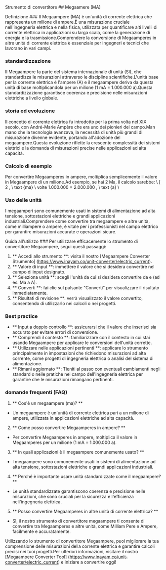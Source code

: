 Strumento di convertitore ## Megaamere (MA)

Definizione ###
Il Megaampere (MA) è un'unità di corrente elettrica che rappresenta un milione di ampere.È una misurazione cruciale nell'ingegneria elettrica e nella fisica, utilizzata per quantificare alti livelli di corrente elettrica in applicazioni su larga scala, come la generazione di energia e la trasmissione.Comprendere la conversione di Megaamperes in altre unità di corrente elettrica è essenziale per ingegneri e tecnici che lavorano in vari campi.

### standardizzazione
Il Megaampere fa parte del sistema internazionale di unità (SI), che standardizza le misurazioni attraverso le discipline scientifiche.L'unità base per la corrente elettrica è l'ampere (A) e il megaampere deriva da questa unità di base moltiplicandola per un milione (1 mA = 1.000.000 a).Questa standardizzazione garantisce coerenza e precisione nelle misurazioni elettriche a livello globale.

### storia ed evoluzione
Il concetto di corrente elettrica fu introdotto per la prima volta nel XIX secolo, con André-Marie Ampère che era uno dei pionieri del campo.Man mano che la tecnologia avanzava, la necessità di unità più grandi di misurazione divenne evidente, portando all'adozione del megaampere.Questa evoluzione riflette la crescente complessità dei sistemi elettrici e la domanda di misurazioni precise nelle applicazioni ad alta capacità.

### Calcolo di esempio
Per convertire Megaamperes in ampere, moltiplica semplicemente il valore in Megaampere di un milione.Ad esempio, se hai 2 Ma, il calcolo sarebbe:
\ [
2 \, \ text {ma} \ volte 1.000.000 = 2.000.000 \, \ text {a}
\

### Uso delle unità
I megaamperi sono comunemente usati in sistemi di alimentazione ad alta tensione, sottostazioni elettriche e grandi applicazioni industriali.Comprendere come convertire tra megaampere e altre unità, come milliampere o ampere, è vitale per i professionisti nel campo elettrico per garantire misurazioni accurate e operazioni sicure.

Guida all'utilizzo ###
Per utilizzare efficacemente lo strumento di convertitore Megaampere, segui questi passaggi:
1. ** Accedi allo strumento **: visita il nostro [Megaampere Converter Strumento] (https://www.inayam.co/unit-converter/electric_current).
2. ** Valore di input **: immettere il valore che si desidera convertire nel campo di input designato.
3. ** Seleziona unità **: scegli l'unità da cui si desidera convertire da e (ad es. Ma a A).
4. ** Converti **: fai clic sul pulsante "Converti" per visualizzare il risultato immediatamente.
5. ** Risultati di revisione **: verrà visualizzato il valore convertito, consentendo di utilizzarlo nei calcoli o nei progetti.

### Best practice
- ** Input a doppio controllo **: assicurarsi che il valore che inserisci sia accurato per evitare errori di conversione.
- ** Comprendi il contesto **: familiarizzare con il contesto in cui stai usando Megaampere per applicare le conversioni dell'unità corrette.
- ** Utilizzare nelle applicazioni pertinenti **: applicare lo strumento principalmente in impostazioni che richiedono misurazioni ad alta corrente, come progetti di ingegneria elettrica o analisi del sistema di alimentazione.
- ** Rimani aggiornato **: Tieniti al passo con eventuali cambiamenti negli standard o nelle pratiche nel campo dell'ingegneria elettrica per garantire che le misurazioni rimangano pertinenti.

### domande frequenti (FAQ)

1. ** Cos'è un megaampere (ma)? **
- Un megaampere è un'unità di corrente elettrica pari a un milione di ampere, utilizzata in applicazioni elettriche ad alta capacità.

2. ** Come posso convertire Megaamperes in ampere? **
- Per convertire Megaamperes in ampere, moltiplica il valore in Megaamperes per un milione (1 mA = 1.000.000 a).

3. ** In quali applicazioni è il megaampere comunemente usato? **
- I megaampere sono comunemente usati in sistemi di alimentazione ad alta tensione, sottostazioni elettriche e grandi applicazioni industriali.

4. ** Perché è importante usare unità standardizzate come il megaampere? **
- Le unità standardizzate garantiscono coerenza e precisione nelle misurazioni, che sono cruciali per la sicurezza e l'efficienza nell'ingegneria elettrica.

5. ** Posso convertire Megaamperes in altre unità di corrente elettrica? **
- Sì, il nostro strumento di convertitore megaampere ti consente di convertire tra Megaamperes e altre unità, come Milliam Pere e Ampere, facilmente e accuratamente.

Utilizzando lo strumento di convertitore Megaampere, puoi migliorare la tua comprensione delle misurazioni della corrente elettrica e garantire calcoli precisi nei tuoi progetti.Per ulteriori informazioni, visitare il nostro [Megaampere Converter Tool] (https://www.inayam.co/unit-converter/electric_current) e iniziare a convertire oggi!
